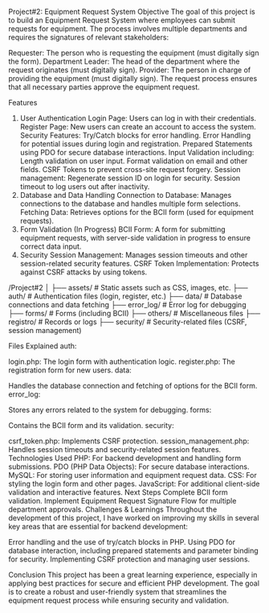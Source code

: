 Project#2: Equipment Request System
Objective
The goal of this project is to build an Equipment Request System where employees can submit requests for equipment. The process involves multiple departments and requires the signatures of relevant stakeholders:

Requester: The person who is requesting the equipment (must digitally sign the form).
Department Leader: The head of the department where the request originates (must digitally sign).
Provider: The person in charge of providing the equipment (must digitally sign).
The request process ensures that all necessary parties approve the equipment request.

Features
1. User Authentication
Login Page: Users can log in with their credentials.
Register Page: New users can create an account to access the system.
Security Features:
Try/Catch blocks for error handling.
Error Handling for potential issues during login and registration.
Prepared Statements using PDO for secure database interactions.
Input Validation including:
Length validation on user input.
Format validation on email and other fields.
CSRF Tokens to prevent cross-site request forgery.
Session management:
Regenerate session ID on login for security.
Session timeout to log users out after inactivity.
2. Database and Data Handling
Connection to Database: Manages connections to the database and handles multiple form selections.
Fetching Data: Retrieves options for the BCII form (used for equipment requests).
3. Form Validation (In Progress)
BCII Form: A form for submitting equipment requests, with server-side validation in progress to ensure correct data input.
4. Security
Session Management: Manages session timeouts and other session-related security features.
CSRF Token Implementation: Protects against CSRF attacks by using tokens.

/Project#2
│
├── assets/              # Static assets such as CSS, images, etc.
├── auth/                # Authentication files (login, register, etc.)
├── data/                # Database connections and data fetching
├── error_log/           # Error log for debugging
├── forms/               # Forms (including BCII)
├── others/              # Miscellaneous files
├── registro/            # Records or logs
├── security/            # Security-related files (CSRF, session management)

Files Explained
auth:

login.php: The login form with authentication logic.
register.php: The registration form for new users.
data:

Handles the database connection and fetching of options for the BCII form.
error_log:

Stores any errors related to the system for debugging.
forms:

Contains the BCII form and its validation.
security:

csrf_token.php: Implements CSRF protection.
session_management.php: Handles session timeouts and security-related session features.
Technologies Used
PHP: For backend development and handling form submissions.
PDO (PHP Data Objects): For secure database interactions.
MySQL: For storing user information and equipment request data.
CSS: For styling the login form and other pages.
JavaScript: For additional client-side validation and interactive features.
Next Steps
Complete BCII form validation.
Implement Equipment Request Signature Flow for multiple department approvals.
Challenges & Learnings
Throughout the development of this project, I have worked on improving my skills in several key areas that are essential for backend development:

Error handling and the use of try/catch blocks in PHP.
Using PDO for database interaction, including prepared statements and parameter binding for security.
Implementing CSRF protection and managing user sessions.

Conclusion
This project has been a great learning experience, especially in applying best practices for secure and efficient PHP development. The goal is to create a robust and user-friendly system that streamlines the equipment request process while ensuring security and validation.
